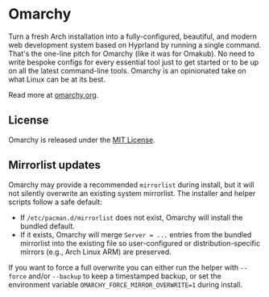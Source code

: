 # Omarchy

Turn a fresh Arch installation into a fully-configured, beautiful, and modern web development system based on Hyprland by running a single command. That's the one-line pitch for Omarchy (like it was for Omakub). No need to write bespoke configs for every essential tool just to get started or to be up on all the latest command-line tools. Omarchy is an opinionated take on what Linux can be at its best.

Read more at [omarchy.org](https://omarchy.org).

## License

Omarchy is released under the [MIT License](https://opensource.org/licenses/MIT).

## Mirrorlist updates

Omarchy may provide a recommended `mirrorlist` during install, but it will not
silently overwrite an existing system mirrorlist. The installer and helper
scripts follow a safe default:

- If `/etc/pacman.d/mirrorlist` does not exist, Omarchy will install the
	bundled default.
- If it exists, Omarchy will merge `Server = ...` entries from the bundled
	mirrorlist into the existing file so user-configured or distribution-specific
	mirrors (e.g., Arch Linux ARM) are preserved.

If you want to force a full overwrite you can either run the helper with
`--force` and/or `--backup` to keep a timestamped backup, or set the
environment variable `OMARCHY_FORCE_MIRROR_OVERWRITE=1` during install.

